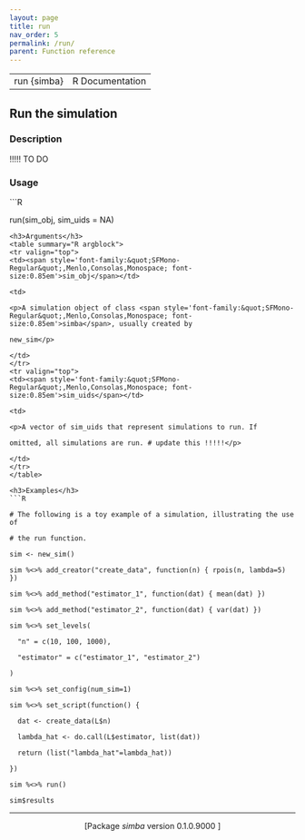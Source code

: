 ```yaml
---
layout: page
title: run 
nav_order: 5 
permalink: /run/
parent: Function reference
---
```


<table width="100%" summary="page for run {simba}"><tr>
<td>run {simba}</td>
<td style="text-align: right;">R Documentation</td>
</tr></table>

<h2>Run the simulation</h2>
<h3>Description</h3>
<p>!!!!! TO DO
</p>
<h3>Usage</h3>
```R
run(sim_obj, sim_uids = NA)
```
<h3>Arguments</h3>
<table summary="R argblock">
<tr valign="top">
<td><span style='font-family:&quot;SFMono-Regular&quot;,Menlo,Consolas,Monospace; font-size:0.85em'>sim_obj</span></td>
<td>
<p>A simulation object of class <span style='font-family:&quot;SFMono-Regular&quot;,Menlo,Consolas,Monospace; font-size:0.85em'>simba</span>, usually created by
new_sim</p>
</td>
</tr>
<tr valign="top">
<td><span style='font-family:&quot;SFMono-Regular&quot;,Menlo,Consolas,Monospace; font-size:0.85em'>sim_uids</span></td>
<td>
<p>A vector of sim_uids that represent simulations to run. If
omitted, all simulations are run. # update this !!!!!</p>
</td>
</tr>
</table>

<h3>Examples</h3>
```R
# The following is a toy example of a simulation, illustrating the use of
# the run function.
sim <- new_sim()
sim %<>% add_creator("create_data", function(n) { rpois(n, lambda=5) })
sim %<>% add_method("estimator_1", function(dat) { mean(dat) })
sim %<>% add_method("estimator_2", function(dat) { var(dat) })
sim %<>% set_levels(
  "n" = c(10, 100, 1000),
  "estimator" = c("estimator_1", "estimator_2")
)
sim %<>% set_config(num_sim=1)
sim %<>% set_script(function() {
  dat <- create_data(L$n)
  lambda_hat <- do.call(L$estimator, list(dat))
  return (list("lambda_hat"=lambda_hat))
})
sim %<>% run()
sim$results
```
<hr>

<div style="text-align: center;">[Package <em>simba</em> version 0.1.0.9000 ]</div>
